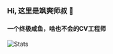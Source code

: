 ### Hi, 这里是飒爽师叔 👋

#### 一个终极咸鱼，啥也不会的CV工程师



![Stats](https://github-readme-stats.vercel.app/api?username=vlssu&show_icons=true&theme=ocean_dark)  

<!--
**vlssu/vlssu** is a ✨ _special_ ✨ repository because its `README.md` (this file) appears on your GitHub profile.

Here are some ideas to get you started:

- 🔭 I’m currently working on ...
- 🌱 I’m currently learning ...
- 👯 I’m looking to collaborate on ...
- 🤔 I’m looking for help with ...
- 💬 Ask me about ...
- 📫 How to reach me: ...
- 😄 Pronouns: ...
- ⚡ Fun fact: ...
-->
